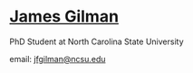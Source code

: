# [James Gilman](https://jfgilman.github.io)

PhD Student at North Carolina State University

email: jfgilman@ncsu.edu



